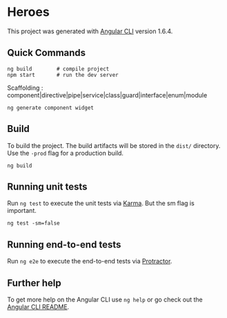 # Heroes

This project was generated with [Angular CLI](https://github.com/angular/angular-cli) version 1.6.4.

## Quick Commands
```
ng build        # compile project
npm start		# run the dev server
```
Scaffolding : component|directive|pipe|service|class|guard|interface|enum|module
```
ng generate component widget
```
## Build

To build the project. The build artifacts will be stored in the `dist/` directory. Use the `-prod` flag for a production build.
```
ng build
```

## Running unit tests
Run `ng test` to execute the unit tests via [Karma](https://karma-runner.github.io).  But the 
sm flag is important.
```
ng test -sm=false
```

## Running end-to-end tests

Run `ng e2e` to execute the end-to-end tests via [Protractor](http://www.protractortest.org/).

## Further help

To get more help on the Angular CLI use `ng help` or go check out the [Angular CLI README](https://github.com/angular/angular-cli/blob/master/README.md).
